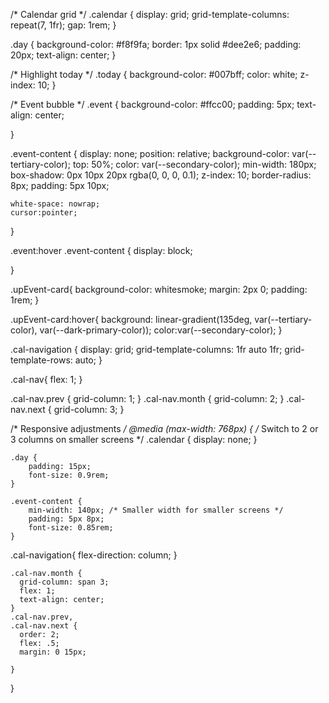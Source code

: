 /* Calendar grid */
.calendar {
    display: grid;
    grid-template-columns: repeat(7, 1fr);
    gap: 1rem;
}

.day {
    background-color: #f8f9fa;
    border: 1px solid #dee2e6;
    padding: 20px;
    text-align: center;
}

/* Highlight today */
.today {
    background-color: #007bff;
    color: white;
    z-index: 10;
}

/* Event bubble */
.event {
    background-color: #ffcc00;
    padding: 5px;
    text-align: center;
    
   
}

.event-content {
    display: none;
    position: relative;
    background-color: var(--tertiary-color);
    top: 50%;
    color: var(--secondary-color);
    min-width: 180px;
    box-shadow: 0px 10px 20px rgba(0, 0, 0, 0.1);
    z-index: 10;
    border-radius: 8px;
    padding: 5px 10px;

    white-space: nowrap;
    cursor:pointer;

}

.event:hover .event-content {
  display: block;
  
}

.upEvent-card{
  background-color: whitesmoke;
  margin: 2px 0;
  padding: 1rem;
}

.upEvent-card:hover{
  background: linear-gradient(135deg, var(--tertiary-color), var(--dark-primary-color));
  color:var(--secondary-color);
}



.cal-navigation {
    display: grid;
    grid-template-columns: 1fr auto 1fr;
    grid-template-rows: auto;
  }
  
  .cal-nav{
    flex: 1;
  }
  
  .cal-nav.prev {
    grid-column: 1;
  }
  .cal-nav.month {
    grid-column: 2;
  }
  .cal-nav.next {
    grid-column: 3;
  }

/* Responsive adjustments */
@media (max-width: 768px) {
    /* Switch to 2 or 3 columns on smaller screens */
    .calendar {
        display: none;
    }

    .day {
        padding: 15px;
        font-size: 0.9rem;
    }

    .event-content {
        min-width: 140px; /* Smaller width for smaller screens */
        padding: 5px 8px;
        font-size: 0.85rem;
    }

    
.cal-navigation{
    flex-direction: column;
  }
  
    .cal-nav.month {
      grid-column: span 3;
      flex: 1;
      text-align: center;
    }
    .cal-nav.prev,
    .cal-nav.next {
      order: 2;
      flex: .5;
      margin: 0 15px;
      
    }
}



